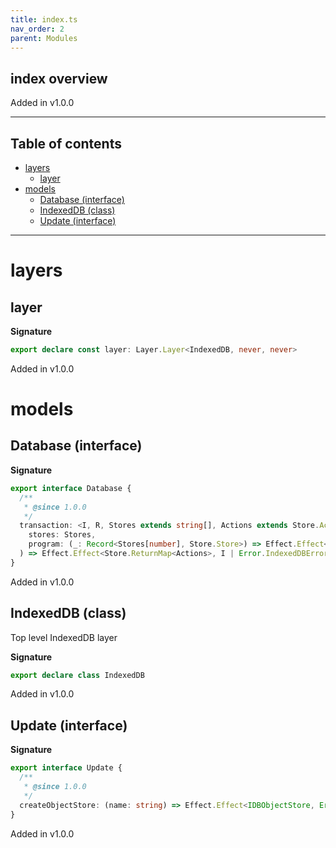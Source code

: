```yaml
---
title: index.ts
nav_order: 2
parent: Modules
---
```


## index overview

Added in v1.0.0

---

<h2 class="text-delta">Table of contents</h2>

- [layers](#layers)
  - [layer](#layer)
- [models](#models)
  - [Database (interface)](#database-interface)
  - [IndexedDB (class)](#indexeddb-class)
  - [Update (interface)](#update-interface)

---

# layers

## layer

**Signature**

```ts
export declare const layer: Layer.Layer<IndexedDB, never, never>
```

Added in v1.0.0

# models

## Database (interface)

**Signature**

```ts
export interface Database {
  /**
   * @since 1.0.0
   */
  transaction: <I, R, Stores extends string[], Actions extends Store.Action[]>(
    stores: Stores,
    program: (_: Record<Stores[number], Store.Store>) => Effect.Effect<Actions, I, R>
  ) => Effect.Effect<Store.ReturnMap<Actions>, I | Error.IndexedDBError, R>
}
```

Added in v1.0.0

## IndexedDB (class)

Top level IndexedDB layer

**Signature**

```ts
export declare class IndexedDB
```

Added in v1.0.0

## Update (interface)

**Signature**

```ts
export interface Update {
  /**
   * @since 1.0.0
   */
  createObjectStore: (name: string) => Effect.Effect<IDBObjectStore, Error.IndexedDBError>
}
```

Added in v1.0.0
